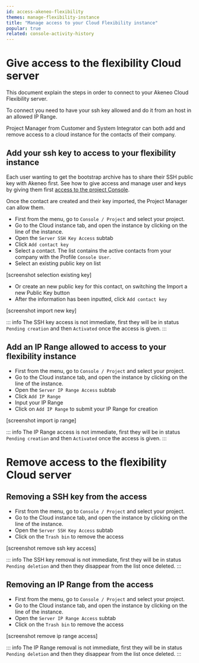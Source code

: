 ```yaml
---
id: access-akeneo-flexibility
themes: manage-flexibility-instance
title: "Manage access to your Cloud Flexibility instance"
popular: true
related: console-activity-history
---
```


# Give access to the flexibility Cloud server

This document explain the steps in order to connect to your Akeneo Cloud Flexibility server.

To connect you need to have your ssh key allowed and do it from an host in an allowed IP Range.

Project Manager from Customer and System Integrator can both add and remove access to a cloud instance for the contacts of their company.
 
## Add your ssh key to access to your flexibility instance

Each user wanting to get the bootstrap archive has to share their SSH public key with Akeneo first. 
See how to give access and manage user and keys by giving them first [access to the project Console](get-akeneo-pim-enterprise-archive.html).

Once the contact are created and their key imported, the Project Manager can allow them. 

* First from the menu, go to `Console / Project` and select your project.
* Go to the Cloud instance tab, and open the instance by clicking on the line of the instance.
* Open the `Server SSH Key Access` subtab
* Click `Add contact key` 
* Select a contact. The list contains the active contacts from your company with the Profile `Console User`.
* Select an existing public key on list

[screenshot selection existing key]

* Or create an new public key for this contact, on switching the Import a new Public Key button
* After the information has been inputted, click `Add contact key` 

[screenshot import new key]

::: info
The SSH key access is not immediate, first they will be in status `Pending creation` and then `Activated` once the access is given.
:::

## Add an IP Range allowed to access to your flexibility instance

* First from the menu, go to `Console / Project` and select your project.
* Go to the Cloud instance tab, and open the instance by clicking on the line of the instance.
* Open the `Server IP Range Access` subtab
* Click `Add IP Range`
* Input your IP Range
* Click on `Add IP Range` to submit your IP Range for creation

[screenshot import ip range]

::: info
The IP Range access is not immediate, first they will be in status `Pending creation` and then `Activated` once the access is given.
:::

# Remove access to the flexibility Cloud server

## Removing a SSH key from the access

* First from the menu, go to `Console / Project` and select your project.
* Go to the Cloud instance tab, and open the instance by clicking on the line of the instance.
* Open the `Server SSH Key Access` subtab
* Click on the `Trash bin` to remove the access

[screenshot remove ssh key access]

::: info
The SSH key removal is not immediate, first they will be in status `Pending deletion` and then they disappear from the list once deleted.
:::

## Removing an IP Range from the access

* First from the menu, go to `Console / Project` and select your project.
* Go to the Cloud instance tab, and open the instance by clicking on the line of the instance.
* Open the `Server IP Range Access` subtab
* Click on the `Trash bin` to remove the access

[screenshot remove ip range access]

::: info
The IP Range removal is not immediate, first they will be in status `Pending deletion` and then they disappear from the list once deleted.
:::
